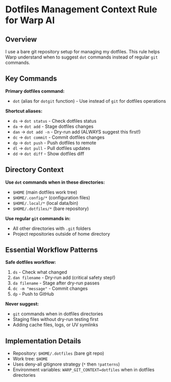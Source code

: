 # Dotfiles Management Context Rule for Warp AI

## Overview
I use a bare git repository setup for managing my dotfiles. This rule helps Warp understand when to suggest `dot` commands instead of regular `git` commands.

## Key Commands

**Primary dotfiles command:**
- `dot` (alias for `dotgit` function) - Use instead of `git` for dotfiles operations

**Shortcut aliases:**
- `ds` → `dot status` - Check dotfiles status
- `da` → `dot add` - Stage dotfiles changes
- `dan` → `dot add -n` - Dry-run add (ALWAYS suggest this first!)
- `dc` → `dot commit` - Commit dotfiles changes
- `dp` → `dot push` - Push dotfiles to remote
- `dl` → `dot pull` - Pull dotfiles updates
- `dd` → `dot diff` - Show dotfiles diff

## Directory Context

**Use `dot` commands when in these directories:**
- `$HOME` (main dotfiles work tree)
- `$HOME/.config/*` (configuration files)
- `$HOME/.local/*` (local data/bin)
- `$HOME/.dotfiles/*` (bare repository)

**Use regular `git` commands in:**
- All other directories with `.git` folders
- Project repositories outside of home directory

## Essential Workflow Patterns

**Safe dotfiles workflow:**
1. `ds` - Check what changed
2. `dan filename` - Dry-run add (critical safety step!)
3. `da filename` - Stage after dry-run passes
4. `dc -m "message"` - Commit changes
5. `dp` - Push to GitHub

**Never suggest:**
- `git` commands when in dotfiles directories
- Staging files without dry-run testing first
- Adding cache files, logs, or UV symlinks

## Implementation Details

- Repository: `$HOME/.dotfiles` (bare git repo)
- Work tree: `$HOME`
- Uses deny-all gitignore strategy (`*` then `!patterns`)
- Environment variables: `WARP_GIT_CONTEXT=dotfiles` when in dotfiles directories
